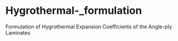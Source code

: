 # Hygrothermal-_formulation
Formulation of Hygrothermal Expansion Coefficients of the Angle-ply Laminates
